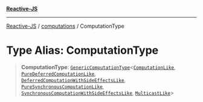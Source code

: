 [**Reactive-JS**](../../README.md)

***

[Reactive-JS](../../README.md) / [computations](../README.md) / ComputationType

# Type Alias: ComputationType

> **ComputationType**: [`GenericComputationType`](../interfaces/GenericComputationType.md)\<[`ComputationLike`](../interfaces/ComputationLike.md), [`PureDeferredComputationLike`](../interfaces/PureDeferredComputationLike.md), [`DeferredComputationWithSideEffectsLike`](../interfaces/DeferredComputationWithSideEffectsLike.md), [`PureSynchronousComputationLike`](../interfaces/PureSynchronousComputationLike.md), [`SynchronousComputationWithSideEffectsLike`](../interfaces/SynchronousComputationWithSideEffectsLike.md), [`MulticastLike`](../interfaces/MulticastLike.md)\>

